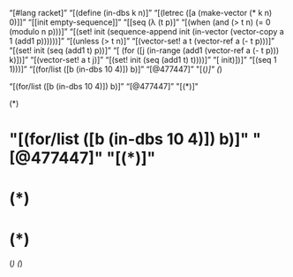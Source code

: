 “[#lang racket]”
“[(define (in-dbs k n)]”
“[(letrec ([a (make-vector (* k n) 0)]]”
“[[init empty-sequence]]”
“[[seq (λ (t p)]”
“[(when (and (> t n) (= 0 (modulo n p)))]”
“[(set! init (sequence-append init (in-vector (vector-copy a 1 (add1 p))))))]”
  “[(unless (> t n)]”
“[(vector-set! a t (vector-ref a (- t p)))]”
“[(set! init (seq (add1 t) p))]”
 “[ (for ([j (in-range (add1 (vector-ref a (- t p))) k)])]”
“[(vector-set! a t j)]”
“[(set! init (seq (add1 t) t))))]”
 “[ init)])]”
“[(seq 1 1)))]”
“[(for/list ([b (in-dbs 10 4)]) b)]”
“[@477447]”
"[(*)]"
(*)

“[(for/list ([b (in-dbs 10 4)]) b)]”
		“[@477447]”
		"[(*)]"

(*)

# "[(for/list ([b (in-dbs 10 4)]) b)]" "[@477447]" "[(*)]"
# (*)
# (*)
(*)
(*)






